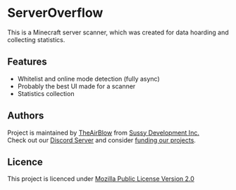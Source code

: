 # ServerOverflow
This is a Minecraft server scanner, which was created for data hoarding and collecting statistics.

## Features
- Whitelist and online mode detection (fully async)
- Probably the best UI made for a scanner
- Statistics collection

## Authors
Project is maintained by [TheAirBlow](https://github.com/TheAirBlow) from [Sussy Development Inc.](https://sussy.dev/) \
Check out our [Discord Server](https://discord.gg/DBMEevdcg9) and consider [funding our projects](https://boosty.to/theairblow).

## Licence
This project is licenced under [Mozilla Public License Version 2.0](https://github.com/TheAirBlow/ServerOverflow/blob/main/LICENCE)
